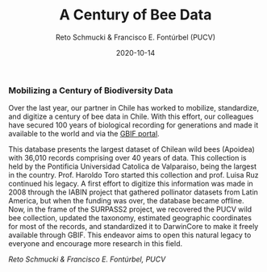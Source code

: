 ﻿---
layout: post
author: "Reto Schmucki & Francisco E. Fontúrbel (PUCV)"
title: "A Century of Bee Data"
date: "2020-10-14"
image: images/blog/gbif_front.PNG
image_header: images/blog/data_gbif.PNG
categories: ["Biodiversiyt data"]
tags: ["Open Access", "Data", "Biodiversity collection", "Bees", "Apoidea"]
publish: true
---

### Mobilizing a Century of Biodiversity Data

Over the last year, our partner in Chile has worked to mobilize, standardize, and digitize a century of bee data in Chile. With this effort, our colleagues have secured 100 years of biological recording for generations and made it available to the world and via the [GBIF portal](https://www.gbif.org/dataset/3bccb697-4ccc-4d46-848a-79cb06946e5c#).

This database presents the largest dataset of Chilean wild bees (Apoidea) with 36,010 records comprising over 40 years of data. This collection is held by the Pontificia Universidad Catolica de Valparaiso, being the largest in the country. Prof. Haroldo Toro started this collection and prof. Luisa Ruz continued his legacy. A first effort to digitize this information was made in 2008 through the IABIN project that gathered pollinator datasets from Latin America, but when the funding was over, the database became offline. Now, in the frame of the SURPASS2 project, we recovered the PUCV wild bee collection, updated the taxonomy, estimated geographic coordinates for most of the records, and standardized it to DarwinCore to make it freely available through GBIF. This endeavor aims to open this natural legacy to everyone and encourage more research in this field.

*Reto Schmucki & Francisco E. Fontúrbel, PUCV* 